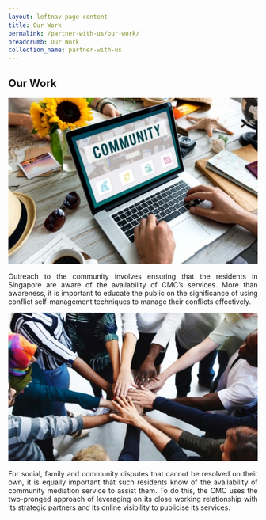 ```yaml
---
layout: leftnav-page-content
title: Our Work
permalink: /partner-with-us/our-work/
breadcrumb: Our Work
collection_name: partner-with-us
---
```


Our Work
---

<div class="image"><img src="/images/1504167322486.jpg/" title="Our Work" alt="Our Work" style="width:600px"></div>

<p style="text-align: justify">Outreach to the community involves ensuring that the residents in Singapore are aware of the availability of CMC’s services. More than awareness, it is important to educate the public on the significance of using conflict self-management techniques to manage their conflicts effectively. 

<div class="image"><img src="/images/1504161880021.jpg/" title="Our Work 2" alt="Our Work 2" style="width:600px"></div>

<p style="text-align: justify">For social, family and community disputes that cannot be resolved on their own, it is equally important that such residents know of the availability of community mediation service to assist them. To do this, the CMC uses the two-pronged approach of leveraging on its close working relationship with its strategic partners and its online visibility to publicise its services. 
